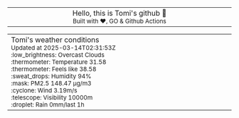 
<div align="center">
<table>
<tbody>
<td align="center">
<img width="2000" height="0"><br>
Hello, this is Tomi's github 👋<br>
<sup>Built with ❤️, GO & Github Actions</sup><br>
<img width="2000" height="0">
</td>
</tbody>
</table>
</div>
<table>
<tbody>
<td align="left">
<img width="2000" height="0"><br>
Tomi's weather conditions<br>
<sup>Updated at 2025-03-14T02:31:53Z</sup><br>
<sup>:low_brightness: Overcast Clouds</sup><br>
<sup>:thermometer: Temperature 31.58 </sup><br>
<sup>:thermometer: Feels like 38.58</sup><br>
<sup>:sweat_drops: Humidity 94%</sup><br>
<sup>:mask: PM2.5 148.47 μg/m3</sup><br>
<sup>:cyclone: Wind 3.19m/s </sup><br>
<sup>:telescope: Visibility 10000m </sup><br>
<sup>:droplet: Rain 0mm/last 1h </sup><br>
<img width="2000" height="0">
</td>
<td align="left">
<img width="2000" height="0"><br>
<br>
<img width="2000" height="0">
</td>
</tbody>
</table>
</div>
    